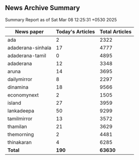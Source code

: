 <!-- @format -->
## News Archive Summary

Summary Report as of Sat Mar 08 12:25:31 +0530 2025

| News paper         | Today's Articles | Total Articles |
|--------------------|------------------|----------------|
| ada               | 2          | 2322        |
| adaderana-sinhala               | 17          | 4777        |
| adaderana-tamil               | 0          | 4895        |
| adaderana               | 12          | 3348        |
| aruna               | 14          | 3695        |
| dailymirror               | 8          | 2297        |
| dinamina               | 18          | 9566        |
| economynext               | 2          | 1505        |
| island               | 27          | 3959        |
| lankadeepa               | 50          | 9299        |
| tamilmirror               | 13          | 3572        |
| thamilan               | 21          | 3629        |
| themorning               | 2          | 4481        |
| thinakaran               | 4          | 6285        |
| **Total**          | **190**      | **63630** |

